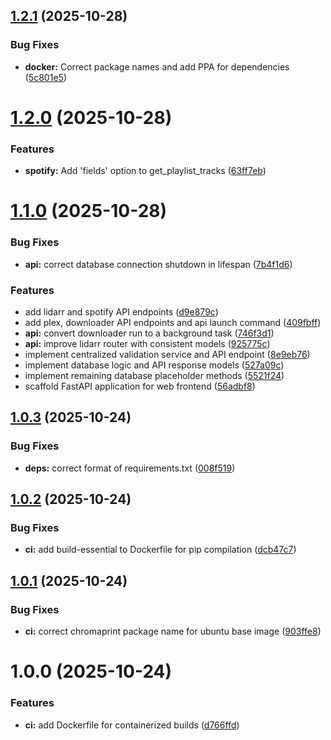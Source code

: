 ## [1.2.1](https://github.com/Beau253/MusicManager/compare/v1.2.0...v1.2.1) (2025-10-28)


### Bug Fixes

* **docker:** Correct package names and add PPA for dependencies ([5c801e5](https://github.com/Beau253/MusicManager/commit/5c801e52cd266645c5be23e9eaa7f7940d4ba069))

# [1.2.0](https://github.com/Beau253/MusicManager/compare/v1.1.0...v1.2.0) (2025-10-28)


### Features

* **spotify:** Add 'fields' option to get_playlist_tracks ([63ff7eb](https://github.com/Beau253/MusicManager/commit/63ff7eb92e49a8daf6c762cce2338f22b56b85bf))

# [1.1.0](https://github.com/Beau253/MusicManager/compare/v1.0.3...v1.1.0) (2025-10-28)


### Bug Fixes

* **api:** correct database connection shutdown in lifespan ([7b4f1d6](https://github.com/Beau253/MusicManager/commit/7b4f1d61658088ab857f3719a0c282f67da7b82f))


### Features

* add lidarr and spotify API endpoints ([d9e879c](https://github.com/Beau253/MusicManager/commit/d9e879c7262f13b5b9a36244ab84f32cf736516a))
* add plex, downloader API endpoints and api launch command ([409fbff](https://github.com/Beau253/MusicManager/commit/409fbffecc6c1e175900701d72975f05ccff901b))
* **api:** convert downloader run to a background task ([746f3d1](https://github.com/Beau253/MusicManager/commit/746f3d1bb7b5e4a2b543d741b5c2c81f53592be6))
* **api:** improve lidarr router with consistent models ([925775c](https://github.com/Beau253/MusicManager/commit/925775c03d54bd8dd3398aaf4fde6e5042133631))
* implement centralized validation service and API endpoint ([8e9eb76](https://github.com/Beau253/MusicManager/commit/8e9eb760852ed8c1fcb29dc51f2b064c9fd2d907))
* implement database logic and API response models ([527a09c](https://github.com/Beau253/MusicManager/commit/527a09c81eb2bdfa63500f9356084714e14e857c))
* implement remaining database placeholder methods ([5521f24](https://github.com/Beau253/MusicManager/commit/5521f24cd20fe37295ec34b1b306041bc0443b69))
* scaffold FastAPI application for web frontend ([56adbf8](https://github.com/Beau253/MusicManager/commit/56adbf81731ea0412b27429b3d54f55197c149b1))

## [1.0.3](https://github.com/Beau253/MusicManager/compare/v1.0.2...v1.0.3) (2025-10-24)


### Bug Fixes

* **deps:** correct format of requirements.txt ([008f519](https://github.com/Beau253/MusicManager/commit/008f5195edda894afcc177a3c46bc95d91adacfd))

## [1.0.2](https://github.com/Beau253/MusicManager/compare/v1.0.1...v1.0.2) (2025-10-24)


### Bug Fixes

* **ci:** add build-essential to Dockerfile for pip compilation ([dcb47c7](https://github.com/Beau253/MusicManager/commit/dcb47c70cdd519fa5c1be28ea7dcaafd408df267))

## [1.0.1](https://github.com/Beau253/MusicManager/compare/v1.0.0...v1.0.1) (2025-10-24)


### Bug Fixes

* **ci:** correct chromaprint package name for ubuntu base image ([903ffe8](https://github.com/Beau253/MusicManager/commit/903ffe8661e675961ab9da6ada95d2eb6fc2b118))

# 1.0.0 (2025-10-24)


### Features

* **ci:** add Dockerfile for containerized builds ([d766ffd](https://github.com/Beau253/MusicManager/commit/d766ffd51ae27e9f6d39e641a0a6ca3c1551c541))
